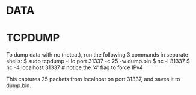 DATA
====

TCPDUMP
=======
To dump data with nc (netcat), run the following 3 commands in separate shells:
$ sudo tcpdump -i lo  port 31337 -c 25 -w dump.bin
$ nc -l 31337
$ nc -4 localhost 31337 # notice the '4' flag to force IPv4

This captures 25 packets from localhost on port 31337, and saves it to dump.bin.
